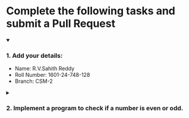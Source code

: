 # Complete the following tasks and submit a Pull Request
<details open>
<summary><h3>1. Add your details: </h3></summary>
<ul>
  <li> Name: R.V.Sahith Reddy</li>
  <li> Roll Number: 1601-24-748-128</li>
  <li> Branch: CSM-2</li>
</ul>
</details>
<details>
<summary><h3> 2. Implement a program to check if a number is even or odd. </h3></summary>
<ul>
  <li> Create a new file in the repository and add your code. </li>
  <li> Use any programming language of your choice. </li>
</ul>
</details>
